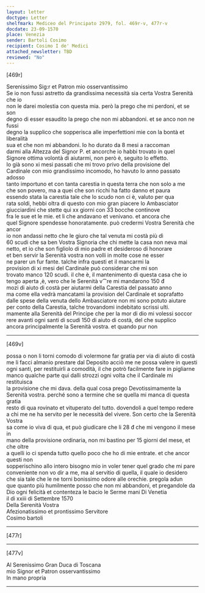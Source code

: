 ```yaml
---
layout: letter
doctype: Letter
shelfmark: Mediceo del Principato 2979, fol. 469r-v, 477r-v
docdate: 23-09-1570
place: Venezia
sender: Bartoli Cosimo
recipient: Cosimo I de' Medici
attached_newsletter: TBD
reviewed: "No"
---
```


[469r]  
  
  
Serenissimo Sig:r et Patron mio osservantissimo  
Se io non fussi astretto da grandissima necessità sia certa Vostra Serenità che io  
non le darei molestia con questa mia. però la prego che mi perdoni, et se son  
degno di esser esaudito la prego che non mi abbandoni. et se anco non ne fussi  
degno la supplico che sopperisca alle imperfettioni mie con la bontà et liberalità  
sua et che non mi abbandoni. Io ho durato da 8 mesi a raccoman  
darmi alla Altezza del Signor P. et ancorche io habbi trovato in quel  
Signore ottima volontà di aiutarmi, non però è, seguito lo effetto.  
Io già sono xi mesi passati che mi trovo privo della provisione del  
Cardinale con mio grandissimo incomodo, ho havuto lo anno passato adosso  
tanto importuno et con tanta carestia in questa terra che non solo a me  
che son povero, ma a quei che son ricchi ha fatto danno et paura  
essendo stata la carestia tale che lo scudo non ci è, valuto per qua  
rata soldi, hebbi oltra di questo con mio gran piacere lo Ambasciator  
giucciardini che stette qui xx giorni con 33 bocche continove  
fra le sue et le mie. et li che andavano et venivano. et ancora che  
quel Signore spendesse honoratamente. può credermi Vostra Serenità che ancor  
io non andassi netto che le giuro che tal venuta mi costà più dì  
60 scudi che sa ben Vostra Signoria che chi mette la casa non neva mai  
netto, et io che son figliolo di mio padre et desideroso di honorare  
et ben servir la Serenità vostra non volli in molte cose ne esser  
ne parer un fur fante. talche infra questi et il mancarmi la  
provision di xi mesi del Cardinale può considerar che mi son  
trovato manco 120 scudi. il che è, il mantenimento di questa casa che io  
tengo aperta ,è, vero che le Serenità v⁀re mi mandarono 150 đ  
mozi di aiuto di costà per aiutarmi della Carestia del passato anno  
ma come ella vedrà mancatami la provision del Cardinale et soprafatto  
dalle spese della venuta dello Ambasciatore non mi sono potuto aiutare  
per conto della Carestia, talche trovandomi indebitato scrissi ulti.  
mamente alla Serenità del Principe che per la mor di dio mi volessi soccor  
rere avanti ogni santi di scudi 150 di aiuto di costà, del che supplico  
ancora principalmente la Serenità vostra. et quando pur non  
  
---  

[469v]  
  
  
possa o non li torni comodo di volermone far gratia per via di aiuto di costà  
me li facci almanio prestare dal Deposito acciò me ne possa valere in questi  
ogni santi, per restituirli a comodità, il che potrò facilmente fare in pigliarne  
manco qualche parte qui dalli strozzi ogni volta che il Cardinale mi restituisca  
la provisione che mi dava. della qual cosa prego Devotissimamente la  
Serenità vostra. perché sono a termine che se quella mi manca di questa gratia  
resto di qua rovinato et vituperato del tutto. dovendoli a quel tempo redere  
a chi me ne ha servito per le necessità del vivere. Son certo che la Serenità Vostra  
sa come io viva di qua, et può giudicare che li 28 đ che mi vengono il mese in  
mano della provisione ordinaria, non mi bastino per 15 giorni del mese, et che oltre  
a quelli io ci spenda tutto quello poco che ho di mie entrate. et che ancor questi non  
sopperischino allo intero bisogno mio in voler tener quel grado che mi pare  
conveniente non vo dir a me, ma al servitio di quella, il quale io desidero  
che sia tale che le ne torni bonissimo odore alle orechie. pregola adun  
que quanto più humilmente posso che non mi abbandoni, et pregandole da  
Dio ogni felicità et contenteza le bacio le Serme mani Di Venetia  
il di xxiii di Settembre 1570  
Della Serenità Vostra  
Afezionatissimo et prontissimo Servitore  
Cosimo bartoli  
  
---  

[477r]  
  
  
  
---  

[477v]  
  
  
Al Serenissimo Gran Duca di Toscana  
mio Signor et Patron osservantissimo  
In mano propria  
  
---  

